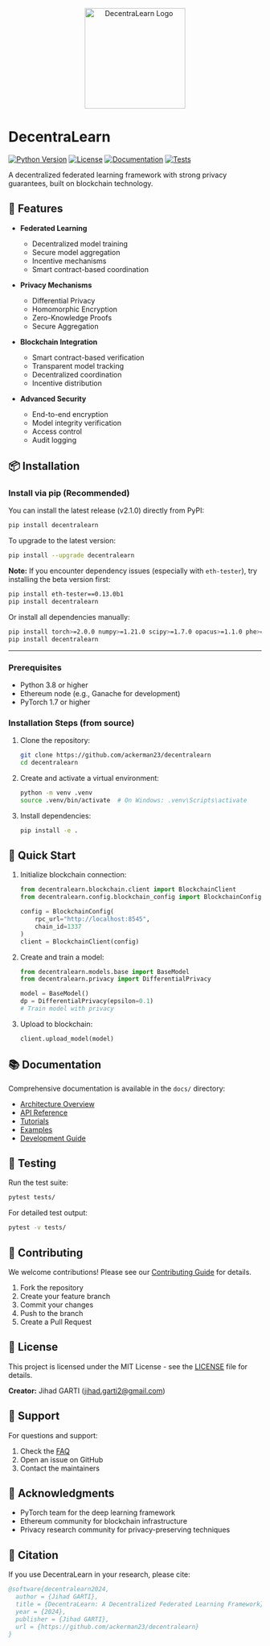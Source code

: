 <p align="center">
  <img src="https://i.imgur.com/O9KVjoN.jpg" alt="DecentraLearn Logo" width="200"/>
</p>

# DecentraLearn

[![Python Version](https://img.shields.io/badge/python-3.8%2B-blue)](https://www.python.org/downloads/)
[![License](https://img.shields.io/badge/license-MIT-green)](LICENSE)
[![Documentation](https://img.shields.io/badge/docs-latest-brightgreen)](docs/index.md)
[![Tests](https://github.com/ackerman23/decentralearn/actions/workflows/tests.yml/badge.svg)](https://github.com/ackerman23/decentralearn/actions/workflows/tests.yml)

A decentralized federated learning framework with strong privacy guarantees, built on blockchain technology.

## 🚀 Features

- **Federated Learning**
  - Decentralized model training
  - Secure model aggregation
  - Incentive mechanisms
  - Smart contract-based coordination

- **Privacy Mechanisms**
  - Differential Privacy
  - Homomorphic Encryption
  - Zero-Knowledge Proofs
  - Secure Aggregation

- **Blockchain Integration**
  - Smart contract-based verification
  - Transparent model tracking
  - Decentralized coordination
  - Incentive distribution

- **Advanced Security**
  - End-to-end encryption
  - Model integrity verification
  - Access control
  - Audit logging

## 📦 Installation

### Install via pip (Recommended)

You can install the latest release (v2.1.0) directly from PyPI:

```bash
pip install decentralearn
```

To upgrade to the latest version:

```bash
pip install --upgrade decentralearn
```

**Note:** If you encounter dependency issues (especially with `eth-tester`), try installing the beta version first:

```bash
pip install eth-tester==0.13.0b1
pip install decentralearn
```

Or install all dependencies manually:

```bash
pip install torch>=2.0.0 numpy>=1.21.0 scipy>=1.7.0 opacus>=1.1.0 phe>=1.5.0 web3>=6.0.0 eth-tester==0.13.0b1 eth-utils>=2.1.0
pip install decentralearn
```

---

### Prerequisites

- Python 3.8 or higher
- Ethereum node (e.g., Ganache for development)
- PyTorch 1.7 or higher

### Installation Steps (from source)

1. Clone the repository:
   ```bash
   git clone https://github.com/ackerman23/decentralearn
   cd decentralearn
   ```

2. Create and activate a virtual environment:
   ```bash
   python -m venv .venv
   source .venv/bin/activate  # On Windows: .venv\Scripts\activate
   ```

3. Install dependencies:
   ```bash
   pip install -e .
   ```

## 🏁 Quick Start

1. Initialize blockchain connection:
   ```python
   from decentralearn.blockchain.client import BlockchainClient
   from decentralearn.config.blockchain_config import BlockchainConfig

   config = BlockchainConfig(
       rpc_url="http://localhost:8545",
       chain_id=1337
   )
   client = BlockchainClient(config)
   ```

2. Create and train a model:
   ```python
   from decentralearn.models.base import BaseModel
   from decentralearn.privacy import DifferentialPrivacy

   model = BaseModel()
   dp = DifferentialPrivacy(epsilon=0.1)
   # Train model with privacy
   ```

3. Upload to blockchain:
   ```python
   client.upload_model(model)
   ```

## 📚 Documentation

Comprehensive documentation is available in the `docs/` directory:

- [Architecture Overview](docs/architecture/overview.md)
- [API Reference](docs/api/README.md)
- [Tutorials](docs/tutorials/README.md)
- [Examples](docs/examples/README.md)
- [Development Guide](docs/development/README.md)

## 🧪 Testing

Run the test suite:

```bash
pytest tests/
```

For detailed test output:
```bash
pytest -v tests/
```

## 🤝 Contributing

We welcome contributions! Please see our [Contributing Guide](docs/development/contributing.md) for details.

1. Fork the repository
2. Create your feature branch
3. Commit your changes
4. Push to the branch
5. Create a Pull Request

## 📝 License

This project is licensed under the MIT License - see the [LICENSE](LICENSE) file for details.

**Creator:** Jihad GARTI (<jihad.garti2@gmail.com>)

## 📧 Support

For questions and support:

1. Check the [FAQ](docs/faq.md)
2. Open an issue on GitHub
3. Contact the maintainers

## 🙏 Acknowledgments

- PyTorch team for the deep learning framework
- Ethereum community for blockchain infrastructure
- Privacy research community for privacy-preserving techniques

## 📄 Citation

If you use DecentraLearn in your research, please cite:

```bibtex
@software{decentralearn2024,
  author = {Jihad GARTI},
  title = {DecentraLearn: A Decentralized Federated Learning Framework},
  year = {2024},
  publisher = {Jihad GARTI},
  url = {https://github.com/ackerman23/decentralearn}
}
```